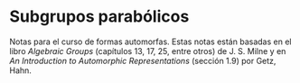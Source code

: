 # Subgrupos parabólicos

Notas para el curso de formas automorfas. Estas notas están basadas en el libro
*Algebraic Groups* (capítulos 13, 17, 25, entre otros) de J. S. Milne y en
*An Introduction to Automorphic Representations* (sección 1.9) por Getz, Hahn.

